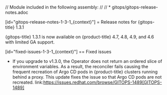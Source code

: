 // Module included in the following assembly:
//
// * gitops/gitops-release-notes.adoc

[id="gitops-release-notes-1-3-1_{context}"]
= Release notes for {gitops-title} 1.3.1

{gitops-title} 1.3.1 is now available on {product-title} 4.7, 4.8, 4.9, and 4.6 with limited GA support.

[id="fixed-issues-1-3-1_{context}"]
== Fixed issues

* If you upgrade to v1.3.0, the Operator does not return an ordered slice of environment variables. As a result, the reconciler fails causing the frequent recreation of Argo CD pods in {product-title} clusters running behind a proxy. This update fixes the issue so that Argo CD pods are not recreated. link:https://issues.redhat.com/browse/GITOPS-1489[GITOPS-1489]
